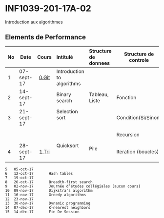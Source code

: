 # INF1039-201-17A-02
Introduction aux algorithmes

## Elements de Performance

|No| Date     | Cours           | Intitulé                                |  Structure de donnees       | Structure de controle          |
|--|----------|:---------------:|:----------------------------------------|:----------------------------|--------------------------------| 
| 1|07-sept-17|[0.Git](./0.Git) | Introduction to algorithms              |                             |                                |
| 2|14-sept-17|                 | Binary search                           | Tableau, Liste              | Fonction                       |
| 3|21-sept-17|                 | Selection sort                          |                             | Condition(Si/Sinon)            |
|  |          |                 |                                         |                             | Recursion                      |
| 4|28-sept-17|[1.Tri](./1.Tri) | Quicksort                               | Pile                        | Iteration (boucles) .          |

```
5	05-oct-17		
6	12-oct-17		Hash tables
7	19-oct-17		
8	26-oct-17		Breadth-first search
9	02-nov-17		Journée d’études collégiales (aucun cours)
10	09-nov-17		Dijkstra's algorithm
11	16-nov-17		Greedy algorithms
12	23-nov-17		
13	30-nov-17		Dynamic programming
14	07-déc-17		K-nearest neighbors
15	14-déc-17		Fin De Session
```
